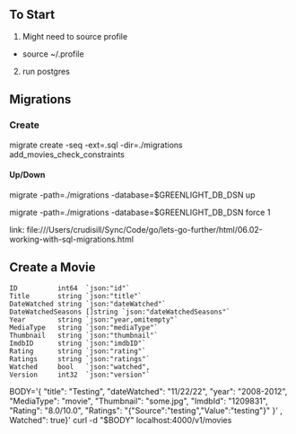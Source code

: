 ## To Start

1. Might need to source profile
* source ~/.profile

2. run postgres

## Migrations

### Create
migrate create -seq -ext=.sql -dir=./migrations add_movies_check_constraints

#### Up/Down
migrate -path=./migrations -database=$GREENLIGHT_DB_DSN up

migrate -path=./migrations -database=$GREENLIGHT_DB_DSN force 1

link: file:///Users/crudisill/Sync/Code/go/lets-go-further/html/06.02-working-with-sql-migrations.html

## Create a Movie

    ID          int64  `json:"id"`
    Title       string `json:"title"`
    DateWatched string `json:"dateWatched"`
    DateWatchedSeasons []string `json:"dateWatchedSeasons"`
    Year        string `json:"year,omitempty"`
    MediaType   string `json:"mediaType"`
    Thumbnail   string `json:"thumbnail"`
    ImdbID      string `json:"imdbID"`
    Rating      string `json:"rating"`
    Ratings     string `json:"ratings"`
    Watched     bool   `json:"watched",
    Version     int32  `json:"version"`

BODY='{
  "title": "Testing",
  "dateWatched": "11/22/22",
  "year": "2008-2012",
  "MediaType": "movie",
  "Thumbnail": "some.jpg",
  "ImdbId": "1209831",
  "Rating": "8.0/10.0",
  "Ratings": "{\"Source\":\"testing\",\"Value\":\"testing\"}"
}'
, Watched": true}'
curl -d "$BODY" localhost:4000/v1/movies
